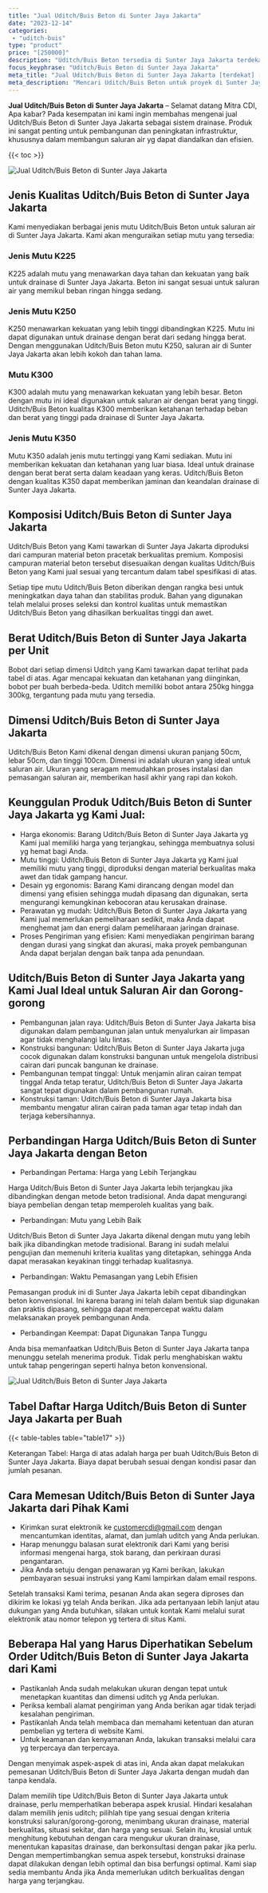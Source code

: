 ```yaml
---
title: "Jual Uditch/Buis Beton di Sunter Jaya Jakarta"
date: "2023-12-14"
categories:
 - "uditch-buis"
type: "product"
price: "[250000]"
description: "Uditch/Buis Beton tersedia di Sunter Jaya Jakarta terdekat. Uditch/Buis Beton ini sering dipakai dalam project konstruksi sebagai saluran drainase yang efisien dan berkualitas tinggi. Kontak kami untuk mendapatkan lebih lanjut."
focus_keyphrase: "Uditch/Buis Beton di Sunter Jaya Jakarta"
meta_title: "Jual Uditch/Buis Beton di Sunter Jaya Jakarta [terdekat] - CDI"
meta_description: "Mencari Uditch/Buis Beton untuk proyek di Sunter Jaya Jakarta? Kami menawarkan Uditch/Buis Beton yang berkualitas untuk infrastruktur saluran pembuangan. Segera dapatkan penawaran terbaik sekarang."
---
```


**Jual Uditch/Buis Beton di Sunter Jaya Jakarta** – Selamat datang Mitra CDI, Apa kabar? Pada kesempatan ini kami ingin membahas mengenai jual Uditch/Buis Beton di Sunter Jaya Jakarta sebagai sistem drainase. Produk ini sangat penting untuk pembangunan dan peningkatan infrastruktur, khususnya dalam membangun saluran air yg dapat diandalkan dan efisien.

{{< toc >}}

![Jual Uditch/Buis Beton di Sunter Jaya Jakarta](/images/uditch-buis/uditch-beton-17.jpg)

## Jenis Kualitas Uditch/Buis Beton di Sunter Jaya Jakarta

Kami menyediakan berbagai jenis mutu Uditch/Buis Beton untuk saluran air di Sunter Jaya Jakarta. Kami akan menguraikan setiap mutu yang tersedia:

### Jenis Mutu K225

K225 adalah mutu yang menawarkan daya tahan dan kekuatan yang baik untuk drainase di Sunter Jaya Jakarta. Beton ini sangat sesuai untuk saluran air yang memikul beban ringan hingga sedang.

### Jenis Mutu K250

K250 menawarkan kekuatan yang lebih tinggi dibandingkan K225. Mutu ini dapat digunakan untuk drainase dengan berat dari sedang hingga berat. Dengan menggunakan Uditch/Buis Beton mutu K250, saluran air di Sunter Jaya Jakarta akan lebih kokoh dan tahan lama.

### Mutu K300

K300 adalah mutu yang menawarkan kekuatan yang lebih besar. Beton dengan mutu ini ideal digunakan untuk saluran air dengan berat yang tinggi. Uditch/Buis Beton kualitas K300 memberikan ketahanan terhadap beban dan berat yang tinggi pada drainase di Sunter Jaya Jakarta.

### Jenis Mutu K350

Mutu K350 adalah jenis mutu tertinggi yang Kami sediakan. Mutu ini memberikan kekuatan dan ketahanan yang luar biasa. Ideal untuk drainase dengan berat berat serta dalam keadaan yang keras. Uditch/Buis Beton dengan kualitas K350 dapat memberikan jaminan dan keandalan drainase di Sunter Jaya Jakarta.

## Komposisi Uditch/Buis Beton di Sunter Jaya Jakarta

Uditch/Buis Beton yang Kami tawarkan di Sunter Jaya Jakarta diproduksi dari campuran material beton pracetak berkualitas premium. Komposisi campuran material beton tersebut disesuaikan dengan kualitas Uditch/Buis Beton yang Kami jual sesuai yang tercantum dalam tabel spesifikasi di atas.

Setiap tipe mutu Uditch/Buis Beton diberikan dengan rangka besi untuk meningkatkan daya tahan dan stabilitas produk. Bahan yang digunakan telah melalui proses seleksi dan kontrol kualitas untuk memastikan Uditch/Buis Beton yang dihasilkan berkualitas tinggi dan awet.

## Berat Uditch/Buis Beton di Sunter Jaya Jakarta per Unit

Bobot dari setiap dimensi Uditch yang Kami tawarkan dapat terlihat pada tabel di atas. Agar mencapai kekuatan dan ketahanan yang diinginkan, bobot per buah berbeda-beda. Uditch memiliki bobot antara 250kg hingga 300kg, tergantung pada mutu yang tersedia.

## Dimensi Uditch/Buis Beton di Sunter Jaya Jakarta

Uditch/Buis Beton Kami dikenal dengan dimensi ukuran panjang 50cm, lebar 50cm, dan tinggi 100cm. Dimensi ini adalah ukuran yang ideal untuk saluran air. Ukuran yang seragam memudahkan proses instalasi dan pemasangan saluran air, memberikan hasil akhir yang rapi dan kokoh.

## Keunggulan Produk Uditch/Buis Beton di Sunter Jaya Jakarta yg Kami Jual:

*   Harga ekonomis: Barang Uditch/Buis Beton di Sunter Jaya Jakarta yg Kami jual memiliki harga yang terjangkau, sehingga membuatnya solusi yg hemat bagi Anda.
*   Mutu tinggi: Uditch/Buis Beton di Sunter Jaya Jakarta yg Kami jual memiliki mutu yang tinggi, diproduksi dengan material berkualitas maka awet dan tidak gampang hancur.
*   Desain yg ergonomis: Barang Kami dirancang dengan model dan dimensi yang efisien sehingga mudah dipasang dan digunakan, serta mengurangi kemungkinan kebocoran atau kerusakan drainase.
*   Perawatan yg mudah: Uditch/Buis Beton di Sunter Jaya Jakarta yang Kami jual memerlukan pemeliharaan sedikit, maka Anda dapat menghemat jam dan energi dalam pemeliharaan jaringan drainase.
*   Proses Pengiriman yang efisien: Kami menyediakan pengiriman barang dengan durasi yang singkat dan akurasi, maka proyek pembangunan Anda dapat berjalan dengan baik tanpa ada penundaan.

## Uditch/Buis Beton di Sunter Jaya Jakarta yang Kami Jual Ideal untuk Saluran Air dan Gorong-gorong

*   Pembangunan jalan raya: Uditch/Buis Beton di Sunter Jaya Jakarta bisa digunakan dalam pembangunan jalan untuk menyalurkan air limpasan agar tidak menghalangi lalu lintas.
*   Konstruksi bangunan: Uditch/Buis Beton di Sunter Jaya Jakarta juga cocok digunakan dalam konstruksi bangunan untuk mengelola distribusi cairan dari puncak bangunan ke drainase.
*   Pembangunan tempat tinggal: Untuk menjamin aliran cairan tempat tinggal Anda tetap teratur, Uditch/Buis Beton di Sunter Jaya Jakarta sangat tepat digunakan dalam pembangunan rumah.
*   Konstruksi taman: Uditch/Buis Beton di Sunter Jaya Jakarta bisa membantu mengatur aliran cairan pada taman agar tetap indah dan terjaga kebersihannya.

## Perbandingan Harga Uditch/Buis Beton di Sunter Jaya Jakarta dengan Beton

*   Perbandingan Pertama: Harga yang Lebih Terjangkau

Harga Uditch/Buis Beton di Sunter Jaya Jakarta lebih terjangkau jika dibandingkan dengan metode beton tradisional. Anda dapat mengurangi biaya pembelian dengan tetap memperoleh kualitas yang baik.
*   Perbandingan: Mutu yang Lebih Baik

Uditch/Buis Beton di Sunter Jaya Jakarta dikenal dengan mutu yang lebih baik jika dibandingkan metode tradisional. Barang ini sudah melalui pengujian dan memenuhi kriteria kualitas yang ditetapkan, sehingga Anda dapat merasakan keyakinan tinggi terhadap kualitasnya.
*   Perbandingan: Waktu Pemasangan yang Lebih Efisien

Pemasangan produk ini di Sunter Jaya Jakarta lebih cepat dibandingkan beton konvensional. Ini karena barang ini telah dalam bentuk siap digunakan dan praktis dipasang, sehingga dapat mempercepat waktu dalam melaksanakan proyek pembangunan Anda.
*   Perbandingan Keempat: Dapat Digunakan Tanpa Tunggu

Anda bisa memanfaatkan Uditch/Buis Beton di Sunter Jaya Jakarta tanpa menunggu setelah menerima produk. Tidak perlu menghabiskan waktu untuk tahap pengeringan seperti halnya beton konvensional.

![Jual Uditch/Buis Beton di Sunter Jaya Jakarta](/images/uditch-buis/buis-beton-28.jpg)

## Tabel Daftar Harga Uditch/Buis Beton di Sunter Jaya Jakarta per Buah

{{< table-tables table="table17" >}}

Keterangan Tabel: Harga di atas adalah harga per buah Uditch/Buis Beton di Sunter Jaya Jakarta. Biaya dapat berubah sesuai dengan kondisi pasar dan jumlah pesanan.

## Cara Memesan Uditch/Buis Beton di Sunter Jaya Jakarta dari Pihak Kami

*   Kirimkan surat elektronik ke customercdi@gmail.com dengan mencantumkan identitas, alamat, dan jumlah uditch yang Anda perlukan.
*   Harap menunggu balasan surat elektronik dari Kami yang berisi informasi mengenai harga, stok barang, dan perkiraan durasi pengantaran.
*   Jika Anda setuju dengan penawaran yg Kami berikan, lakukan pembayaran sesuai instruksi yang Kami lampirkan dalam email respons.

Setelah transaksi Kami terima, pesanan Anda akan segera diproses dan dikirim ke lokasi yg telah Anda berikan. Jika ada pertanyaan lebih lanjut atau dukungan yang Anda butuhkan, silakan untuk kontak Kami melalui surat elektronik atau nomor telepon yg tertera di situs Kami.

## Beberapa Hal yang Harus Diperhatikan Sebelum Order Uditch/Buis Beton di Sunter Jaya Jakarta dari Kami

*   Pastikanlah Anda sudah melakukan ukuran dengan tepat untuk menetapkan kuantitas dan dimensi uditch yg Anda perlukan.
*   Periksa kembali alamat pengiriman yang Anda berikan agar tidak terjadi kesalahan pengiriman.
*   Pastikanlah Anda telah membaca dan memahami ketentuan dan aturan pembelian yg tertera di website Kami.
*   Untuk keamanan dan kenyamanan Anda, lakukan transaksi melalui cara yg terpercaya dan terpercaya.

Dengan menyimak aspek-aspek di atas ini, Anda akan dapat melakukan pemesanan Uditch/Buis Beton di Sunter Jaya Jakarta dengan mudah dan tanpa kendala.

Dalam memilih tipe Uditch/Buis Beton di Sunter Jaya Jakarta untuk drainase, perlu memperhatikan beberapa aspek krusial. Hindari kesalahan dalam memilih jenis uditch; pilihlah tipe yang sesuai dengan kriteria konstruksi saluran/gorong-gorong, menimbang ukuran drainase, material berkualitas, situasi sekitar, dan harga yang sesuai. Selain itu, krusial untuk menghitung kebutuhan dengan cara mengukur ukuran drainase, menentukan kapasitas drainase, dan berkonsultasi dengan pakar jika perlu. Dengan mempertimbangkan semua aspek tersebut, konstruksi drainase dapat dilakukan dengan lebih optimal dan bisa berfungsi optimal. Kami siap sedia membantu Anda jika Anda memerlukan uditch berkualitas dengan harga yang terjangkau.